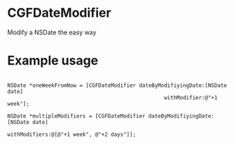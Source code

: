 CGFDateModifier
===============

Modify a NSDate the easy way


Example usage
===
```objc

NSDate *oneWeekFromNow = [CGFDateModifier dateByModifiyingDate:[NSDate date] 
                                                  withModifier:@"+1 week"];

NSDate *multipleModifiers = [CGFDateModifier dateByModifiyingDate:[NSDate date] 
                                                    withModifiers:@[@"+1 week", @"+2 days"]];
```
